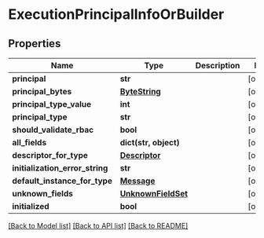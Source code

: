 # ExecutionPrincipalInfoOrBuilder

## Properties
Name | Type | Description | Notes
------------ | ------------- | ------------- | -------------
**principal** | **str** |  | [optional] 
**principal_bytes** | [**ByteString**](ByteString.md) |  | [optional] 
**principal_type_value** | **int** |  | [optional] 
**principal_type** | **str** |  | [optional] 
**should_validate_rbac** | **bool** |  | [optional] 
**all_fields** | **dict(str, object)** |  | [optional] 
**descriptor_for_type** | [**Descriptor**](Descriptor.md) |  | [optional] 
**initialization_error_string** | **str** |  | [optional] 
**default_instance_for_type** | [**Message**](Message.md) |  | [optional] 
**unknown_fields** | [**UnknownFieldSet**](UnknownFieldSet.md) |  | [optional] 
**initialized** | **bool** |  | [optional] 

[[Back to Model list]](../README.md#documentation-for-models) [[Back to API list]](../README.md#documentation-for-api-endpoints) [[Back to README]](../README.md)


